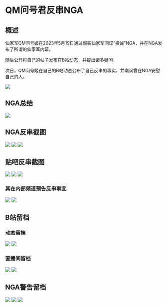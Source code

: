 # QM问号君反串NGA

## 概述
仙家军QM问号姬在2023年5月19日通过假装仙家军间谍“投诚”NGA，并在NGA发布了所谓的仙家军内幕。

随后公开将自己的帖子发布在B站动态，并提出诸多疑问，

次日，QM问号姬在自己的B站动态公布了自己反串的事实，并嘲讽曾在NGA安慰自己的人。

![](./4.jpg)

## NGA总结
![](./0.jpg)

## NGA反串截图
![](./1.jpg)
![](./2.jpg)
![](./3.jpg)

## 贴吧反串截图
![](./7.jpg)
![](./8.jpg)
![](./9.jpg)

### 其在内部频道预告反串事宜
![](./5.jpg)
![](./6.jpg)

## B站留档
### 动态留档
![](./12.jpg)
![](./13.jpg)

### 直播间留档
![](./10.jpg)
![](./11.jpg)

## NGA警告留档
![](./14.jpg)
![](./15.jpg)
![](./16.jpg)
